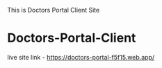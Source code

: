 This is Doctors Portal Client Site
# Doctors-Portal-Client

live site link - https://doctors-portal-f5f15.web.app/

